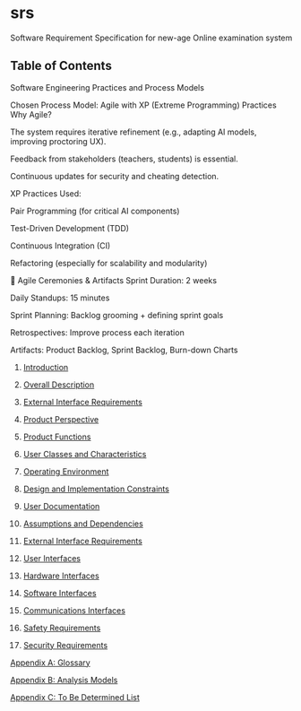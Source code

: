 # srs
Software Requirement Specification for new-age Online examination system

## Table of Contents

Software Engineering Practices and Process Models

 Chosen Process Model: Agile with XP (Extreme Programming) Practices
Why Agile?

The system requires iterative refinement (e.g., adapting AI models, improving proctoring UX).

Feedback from stakeholders (teachers, students) is essential.

Continuous updates for security and cheating detection.

XP Practices Used:

Pair Programming (for critical AI components)

Test-Driven Development (TDD)

Continuous Integration (CI)

Refactoring (especially for scalability and modularity)

🔹 Agile Ceremonies & Artifacts
Sprint Duration: 2 weeks

Daily Standups: 15 minutes

Sprint Planning: Backlog grooming + defining sprint goals

Retrospectives: Improve process each iteration

Artifacts: Product Backlog, Sprint Backlog, Burn-down Charts

1. [Introduction](https://github.com/panchdevs/srs/blob/master/Introduction.md#1-introduction)

2. [Overall Description](https://github.com/panchdevs/srs/blob/master/Overall%20Description.md#2-overall-description)

3. [External Interface Requirements](https://github.com/panchdevs/srs/blob/master/External%20Interface%20Requirements.md#3-external-interface-requirements)





  1. [Product Perspective](https://github.com/panchdevs/srs/blob/master/Overall%20Description.md#21-product-perspective)
  2. [Product Functions](https://github.com/panchdevs/srs/blob/master/Overall%20Description.md#22-product-functions)
  3. [User Classes and Characteristics](https://github.com/panchdevs/srs/blob/master/Overall%20Description.md#23-user-classes-and-characteristics)
  4. [Operating Environment](https://github.com/panchdevs/srs/blob/master/Overall%20Description.md#24-operating-environment)
  5. [Design and Implementation Constraints](https://github.com/panchdevs/srs/blob/master/Overall%20Description.md#25-design-and-implementation-constraints)
  6. [User Documentation](https://github.com/panchdevs/srs/blob/master/Overall%20Description.md#26-user-documentation)
  7. [Assumptions and Dependencies](https://github.com/panchdevs/srs/blob/master/Overall%20Description.md#27-assumptions-and-dependencies)
3. [External Interface Requirements](https://github.com/panchdevs/srs/blob/master/External%20Interface%20Requirements.md#3-external-interface-requirements)
  1. [User Interfaces](https://github.com/panchdevs/srs/blob/master/External%20Interface%20Requirements.md#31-user-interfaces)
  2. [Hardware Interfaces](https://github.com/panchdevs/srs/blob/master/External%20Interface%20Requirements.md#32-hardware-interfaces)
  3. [Software Interfaces](https://github.com/panchdevs/srs/blob/master/External%20Interface%20Requirements.md#33-software-interfaces)
  4. [Communications Interfaces](https://github.com/panchdevs/srs/blob/master/External%20Interface%20Requirements.md#34-communications-interfaces)

  2. [Safety Requirements](https://github.com/panchdevs/srs/blob/master/Other%20Nonfunctional%20Requirements.md#52-safety-requirements)
  3. [Security Requirements](https://github.com/panchdevs/srs/blob/master/Other%20Nonfunctional%20Requirements.md#53-security-requirements)


[Appendix A: Glossary](https://github.com/panchdevs/srs/blob/master/Appendix.md#appendix-a-glossary)

[Appendix B: Analysis Models](https://github.com/panchdevs/srs/blob/master/Appendix.md#appendix-b-analysis-models)

[Appendix C: To Be Determined List](https://github.com/panchdevs/srs/blob/master/Appendix.md#appendix-c-to-be-determined-list)
